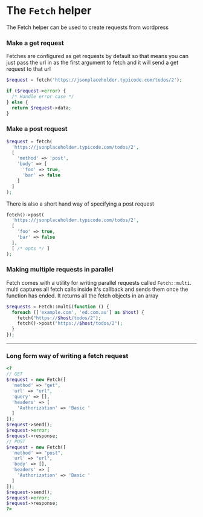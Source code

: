 # The `Fetch` helper

The Fetch helper can be used to create requests from wordpress

### Make a get request

Fetches are configured as get requests by default so that means you can just pass the url in as the first argument to fetch and it will send a get request to that url

```php
$request = fetch('https://jsonplaceholder.typicode.com/todos/2');

if ($request->error) {
  /* Handle error case */
} else {
  return $request->data;
}
```

### Make a post request

```php
$request = fetch(
  'https://jsonplaceholder.typicode.com/todos/2',
  [
    'method' => 'post',
    'body' => [
      'foo' => true,
      'bar' => false
    ]
  ]
);
```

There is also a short hand way of specifying a post request

```php
fetch()->post(
  'https://jsonplaceholder.typicode.com/todos/2',
  [
    'foo' => true,
    'bar' => false
  ],
  [ /* opts */ ]
);
```

### Making multiple requests in parallel

Fetch comes with a utility for writing parallel requests called `Fetch::multi`. multi captures all fetch calls inside it's callback and sends them once the function has ended. It returns all the fetch objects in an array

```php
$requests = Fetch::multi(function () {
  foreach (['example.com', 'ed.com.au'] as $host) {
    fetch("https://$host/todos/2");
    fetch()->post("https://$host/todos/2");
  }
});
```

---

### Long form way of writing a fetch request

```php
<?
// GET
$request = new Fetch([
  'method' => "get",
  'url' => "url",
  'query' => [],
  'headers' => [
    'Authorization' => 'Basic '
  ]
]);
$request->send();
$request->error;
$request->response;
// POST
$request = new Fetch([
  'method' => "post",
  'url' => "url",
  'body' => [],
  'headers' => [
    'Authorization' => 'Basic '
  ]
]);
$request->send();
$request->error;
$request->response;
?>
```
